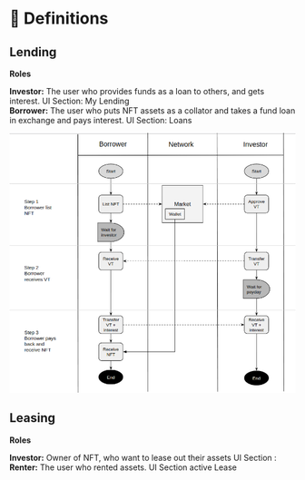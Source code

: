 # 📄 Definitions

## Lending

**Roles**

**Investor:** The user who provides funds as a loan to others, and gets interest. UI Section: My Lending  
**Borrower:** The user who puts NFT assets as a collator and takes a fund loan in exchange and pays interest. UI Section: Loans

![](.gitbook/assets/screenshot-from-2021-04-15-17-01-24.png)

## Leasing

**Roles**

**Investor:** Owner of NFT, who want to lease out their assets UI Section :  
**Renter:** The user who rented assets. UI Section active Lease

